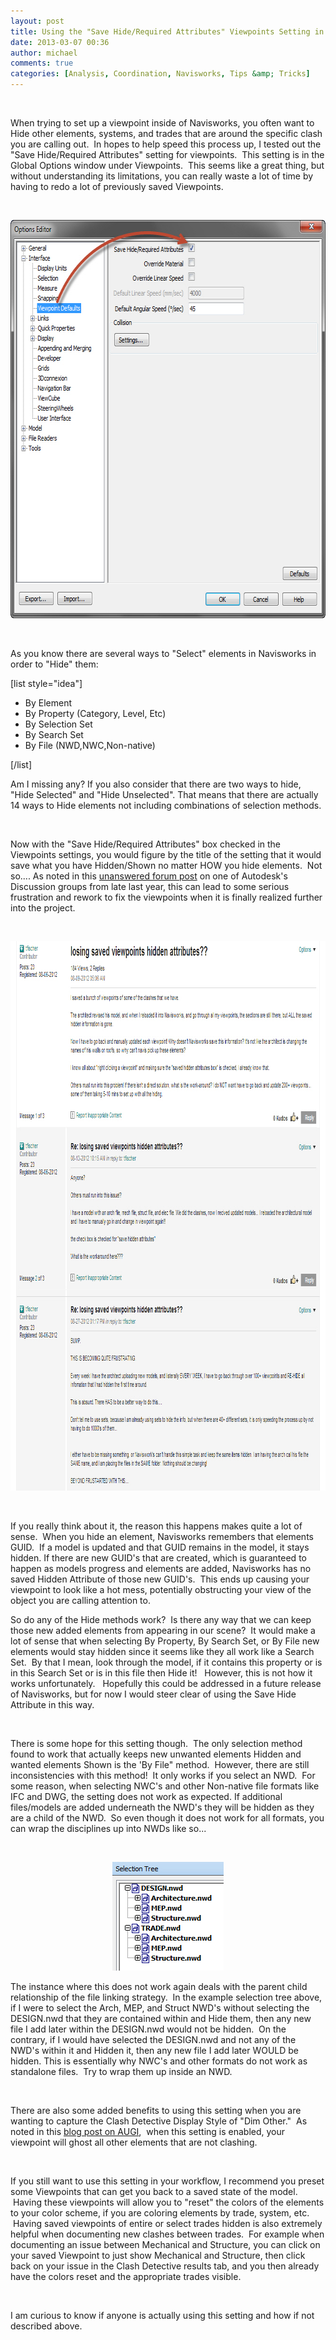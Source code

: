 ```yaml
---
layout: post
title: Using the "Save Hide/Required Attributes" Viewpoints Setting in Navisworks
date: 2013-03-07 00:36
author: michael
comments: true
categories: [Analysis, Coordination, Navisworks, Tips &amp; Tricks]
---
```

&nbsp;

When trying to set up a viewpoint inside of Navisworks, you often want to Hide other elements, systems, and trades that are around the specific clash you are calling out.  In hopes to help speed this process up, I tested out the "Save Hide/Required Attributes" setting for viewpoints.  This setting is in the Global Options window under Viewpoints.  This seems like a great thing, but without understanding its limitations, you can really waste a lot of time by having to redo a lot of previously saved Viewpoints.

&nbsp;

<img class="size-full wp-image-244 aligncenter" title="Viewpoints Settings" alt="Save Hide / Required Attributes" src="/images/2013/03/Viewpoint-Settings.jpg" width="664" height="637" />

&nbsp;

As you know there are several ways to "Select" elements in Navisworks in order to "Hide" them:

[list style="idea"]
<ul>
	<li>By Element</li>
	<li>By Property (Category, Level, Etc)</li>
	<li>By Selection Set</li>
	<li>By Search Set</li>
	<li>By File (NWD,NWC,Non-native)</li>
</ul>
[/list]

Am I missing any? If you also consider that there are two ways to hide, "Hide Selected" and "Hide Unselected". That means that there are actually 14 ways to Hide elements not including combinations of selection methods.

&nbsp;

Now with the "Save Hide/Required Attributes" box checked in the Viewpoints settings, you would figure by the title of the setting that it would save what you have Hidden/Shown no matter HOW you hide elements.  Not so.... As noted in this <a href="http://forums.autodesk.com/t5/Autodesk-Navisworks/losing-saved-viewpoints-hidden-attributes/td-p/3571594">unanswered forum post</a> on one of Autodesk's Discussion groups from late last year, this can lead to some serious frustration and rework to fix the viewpoints when it is finally realized further into the project.

&nbsp;
<p style="text-align: center;"><a href="/images/2013/03/Unanswered-Forum-Post.jpg"><img class="size-full wp-image-245 aligncenter" title="Unanswered Forum Post" alt="Unanswered Forum Post" src="/images/2013/03/Unanswered-Forum-Post.jpg" width="959" height="879" /></a></p>
&nbsp;

If you really think about it, the reason this happens makes quite a lot of sense.  When you hide an element, Navisworks remembers that elements GUID.  If a model is updated and that GUID remains in the model, it stays hidden. If there are new GUID's that are created, which is guaranteed to happen as models progress and elements are added, Navisworks has no saved Hidden Attribute of those new GUID's.  This ends up causing your viewpoint to look like a hot mess, potentially obstructing your view of the object you are calling attention to.

So do any of the Hide methods work?  Is there any way that we can keep those new added elements from appearing in our scene?  It would make a lot of sense that when selecting By Property, By Search Set, or By File new elements would stay hidden since it seems like they all work like a Search Set.  By that I mean, look through the model, if it contains this property or is in this Search Set or is in this file then Hide it!   However, this is not how it works unfortunately.   Hopefully this could be addressed in a future release of Navisworks, but for now I would steer clear of using the Save Hide Attribute in this way.

&nbsp;

There is some hope for this setting though.  The only selection method found to work that actually keeps new unwanted elements Hidden and wanted elements Shown is the 'By File" method.  However, there are still inconsistencies with this method!  It only works if you select an NWD.  For some reason, when selecting NWC's and other Non-native file formats like IFC and DWG, the setting does not work as expected. If additional files/models are added underneath the NWD's they will be hidden as they are a child of the NWD.  So even though it does not work for all formats, you can wrap the disciplines up into NWDs like so...

&nbsp;
<p style="text-align: center;"><a href="/images/2013/03/Selection-Tree.jpg"><img class="aligncenter size-full wp-image-253" title="Selection Tree" alt="Selection Tree" src="/images/2013/03/Selection-Tree.jpg" width="178" height="174" /></a></p>
The instance where this does not work again deals with the parent child relationship of the file linking strategy.  In the example selection tree above, if I were to select the Arch, MEP, and Struct NWD's without selecting the DESIGN.nwd that they are contained within and Hide them, then any new file I add later within the DESIGN.nwd would not be hidden.  On the contrary, if I would have selected the DESIGN.nwd and not any of the NWD's within it and Hidden it, then any new file I add later WOULD be hidden. This is essentially why NWC's and other formats do not work as standalone files.  Try to wrap them up inside an NWD.

&nbsp;

There are also some added benefits to using this setting when you are wanting to capture the Clash Detective Display Style of "Dim Other."  As noted in this <a href="http://www.augi.com/library/exploring-options-in-navisworks">blog post on AUGI</a>,  when this setting is enabled, your viewpoint will ghost all other elements that are not clashing.

&nbsp;

If you still want to use this setting in your workflow, I recommend you preset some Viewpoints that can get you back to a saved state of the model.  Having these viewpoints will allow you to "reset" the colors of the elements to your color scheme, if you are coloring elements by trade, system, etc.  Having saved viewpoints of entire or select trades hidden is also extremely helpful when documenting new clashes between trades.  For example when documenting an issue between Mechanical and Structure, you can click on your saved Viewpoint to just show Mechanical and Structure, then click back on your issue in the Clash Detective results tab, and you then already have the colors reset and the appropriate trades visible.

&nbsp;

I am curious to know if anyone is actually using this setting and how if not described above.
